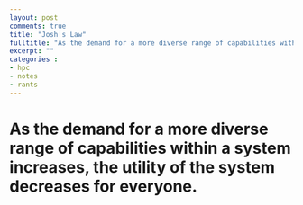 ```yaml
---
layout: post
comments: true
title: "Josh's Law"
fulltitle: "As the demand for a more diverse range of capabilities within a system increases, the utility of the system decreases for everyone."
excerpt: ""
categories : 
- hpc
- notes
- rants
---
```


# As the demand for a more diverse range of capabilities within a system increases, the utility of the system decreases for everyone.